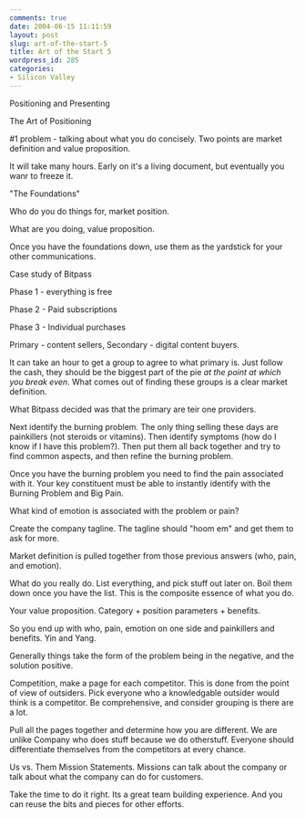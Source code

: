 ```yaml
---
comments: true
date: 2004-06-15 11:11:59
layout: post
slug: art-of-the-start-5
title: Art of the Start 5
wordpress_id: 285
categories:
- Silicon Valley
---
```


Positioning and Presenting

The Art of Positioning

#1 problem - talking about what you do concisely. Two points are market definition and value proposition.

It will take many hours. Early on it's a living document, but eventually you wanr to freeze it.


"The Foundations"

Who do you do things for, market position.

What are you doing, value proposition.

Once you have the foundations down, use them as the yardstick for your other communications.

Case study of Bitpass

Phase 1 - everything is free

Phase 2 - Paid subscriptions

Phase 3 - Individual purchases

Primary - content sellers, Secondary - digital content buyers.

It can take an hour to get a group to agree to what primary is. Just follow the cash, they should be the biggest part of the pie _at the point at which you break even_. What comes out of finding these groups is a clear market definition.

What Bitpass decided was that the primary are teir one providers.

Next identify the burning problem. The only thing selling these days are painkillers (not steroids or vitamins). Then identify symptoms (how do I know if I have this problem?). Then put them all back together and try to find common aspects, and then refine the burning problem.

Once you have the burning problem you need to find the pain associated with it. Your key constituent must be able to instantly identify with the Burning Problem and Big Pain.

What kind of emotion is associated with the problem or pain?

Create the company tagline. The tagline should "hoom em" and get them to ask for more.

Market definition is pulled together from those previous answers (who, pain, and emotion).

What do you really do. List everything, and pick stuff out later on. Boil them down once you have the list. This is the composite essence of what you do.

Your value proposition. Category + position parameters + benefits. 

So you end up with who, pain, emotion on one side and painkillers and benefits. Yin and Yang.

Generally things take the form of the problem being in the negative, and the solution positive.

Competition, make a page for each competitor. This is done from the point of view of outsiders. Pick everyone who a knowledgable outsider would think is a competitor. Be comprehensive, and consider grouping is there are a lot.

Pull all the pages together and determine how you are different. We are unlike Company who does stuff because we do otherstuff. Everyone should differentiate themselves from the competitors at every chance.

Us vs. Them Mission Statements. Missions can talk about the company or talk about what the company can do for customers.

Take the time to do it right. Its a great team building experience. And you can reuse the bits and pieces for other efforts.

